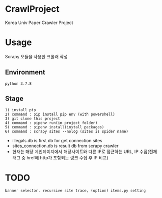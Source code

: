 # CrawlProject
Korea Univ Paper Crawler Project

# Usage
Scrapy 모듈을 사용한 크롤러 작성
## Environment
```
python 3.7.8
```
## Stage
```
1) install pip
2) command : pip install pip env (with powershell)
3) git clone this project
4) command : pipenv run(in project folder)
5) command : pipenv install(install packages)
6) command : scrapy sites --nolog (sites is spider name)
```
* illegals.db is first db for get connection sites
* sites_connection.db is result db from scrapy crawler
* 현재는 해당 메인페이지에서 해당사이트와 다른 IP로 접근하는 URL, IP 수집(전체 태그 중 href에 http가 포함되는 링크 수집 후 IP 비교)

# TODO
```
banner selector, recursive site trace, (option) items.py setting
```